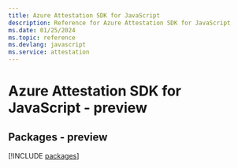 ```yaml
---
title: Azure Attestation SDK for JavaScript
description: Reference for Azure Attestation SDK for JavaScript
ms.date: 01/25/2024
ms.topic: reference
ms.devlang: javascript
ms.service: attestation
---
```

# Azure Attestation SDK for JavaScript - preview
## Packages - preview
[!INCLUDE [packages](attestation-index.md)]